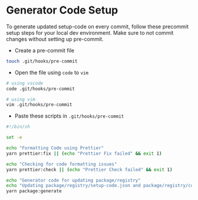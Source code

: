 # Generator Code Setup

To generate updated setup-code on every commit, follow these precommit setup steps for your local dev environment. Make sure to not commit changes without setting up pre-commit.

- Create a pre-commit file

```bash
touch .git/hooks/pre-commit
```

- Open the file using `code` to `vim`

```bash
# using vscode
code .git/hooks/pre-commit

# using vim
vim .git/hooks/pre-commit
```

- Paste these scripts in `.git/hooks/pre-commit`

```bash
#!/bin/sh

set -e

echo "Formatting Code using Prettier"
yarn prettier:fix || (echo "Prettier Fix failed" && exit 1)

echo "Checking for code formatting issues"
yarn prettier:check || (echo "Prettier Check failed" && exit 1)

echo "Generator code for updating package/registry"
echo "Updating package/registry/setup-code.json and package/registry/component-examples.json"
yarn package:generate
```
